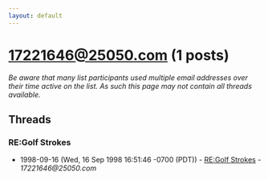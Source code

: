 ```yaml
---
layout: default
---
```


# 17221646@25050.com (1 posts)

_Be aware that many list participants used multiple email addresses over their time active on the list. As such this page may not contain all threads available._

## Threads

### RE:Golf Strokes
+ 1998-09-16 (Wed, 16 Sep 1998 16:51:46 -0700 (PDT)) - [RE:Golf Strokes](/archive/1998/09/f8abf115c1f1c0c8544efb04336579daa0b6f62075b9e2c0759441eccfa539ea) - _17221646@25050.com_

